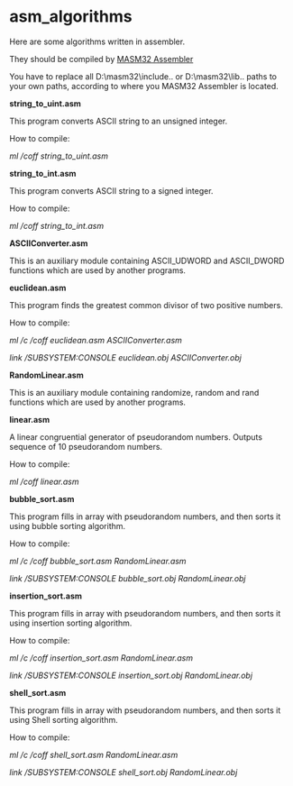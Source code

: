 # asm_algorithms

Here are some algorithms written in assembler.

They should be compiled by [MASM32 Assembler ](http://www.masm32.com/)

You have to replace all D:\masm32\include\.. or D:\masm32\lib\.. paths to your own paths, according to where you MASM32 Assembler is located.


**string_to_uint.asm**

This program converts ASCII string to an unsigned integer.

How to compile:

*ml /coff string_to_uint.asm*


**string_to_int.asm**

This program converts ASCII string to a signed integer.

How to compile:

*ml /coff string_to_int.asm*


**ASCIIConverter.asm**

This is an auxiliary module containing ASCII_UDWORD and ASCII_DWORD functions which are used by another programs.


**euclidean.asm**

This program finds the greatest common divisor of two positive numbers.

How to compile:

*ml /c /coff euclidean.asm ASCIIConverter.asm*

*link /SUBSYSTEM:CONSOLE euclidean.obj ASCIIConverter.obj*


**RandomLinear.asm**

This is an auxiliary module containing randomize, random and rand functions which are used by another programs.


**linear.asm**

A linear congruential generator of pseudorandom numbers. Outputs sequence of 10 pseudorandom numbers.

How to compile:

*ml /coff linear.asm*


**bubble_sort.asm**

This program fills in array with pseudorandom numbers, and then sorts it using bubble sorting algorithm.

How to compile:

*ml /c /coff bubble_sort.asm RandomLinear.asm*

*link /SUBSYSTEM:CONSOLE bubble_sort.obj RandomLinear.obj*


**insertion_sort.asm**

This program fills in array with pseudorandom numbers, and then sorts it using insertion sorting algorithm.

How to compile:

*ml /c /coff insertion_sort.asm RandomLinear.asm*

*link /SUBSYSTEM:CONSOLE insertion_sort.obj RandomLinear.obj*


**shell_sort.asm**

This program fills in array with pseudorandom numbers, and then sorts it using Shell sorting algorithm.

How to compile:

*ml /c /coff shell_sort.asm RandomLinear.asm*

*link /SUBSYSTEM:CONSOLE shell_sort.obj RandomLinear.obj*
